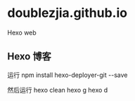 # doublezjia.github.io
Hexo web

## Hexo 博客

运行
  npm install hexo-deployer-git --save

然后运行
  hexo clean 
  hexo g 
  hexo d
